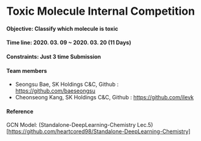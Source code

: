 # Toxic Molecule Internal Competition


#### Objective: Classify which molecule is toxic
#### Time line: 2020. 03. 09 ~ 2020. 03. 20 (11 Days)
#### Constraints: Just 3 time Submission
#### Team members
- Seongsu Bae, SK Holdings C&C, Github : https://github.com/baeseongsu
- Cheonseong Kang, SK Holdings C&C, Github : https://github.com/ilevk

#### Reference
GCN Model: (Standalone-DeepLearning-Chemistry Lec.5)[https://github.com/heartcored98/Standalone-DeepLearning-Chemistry]

